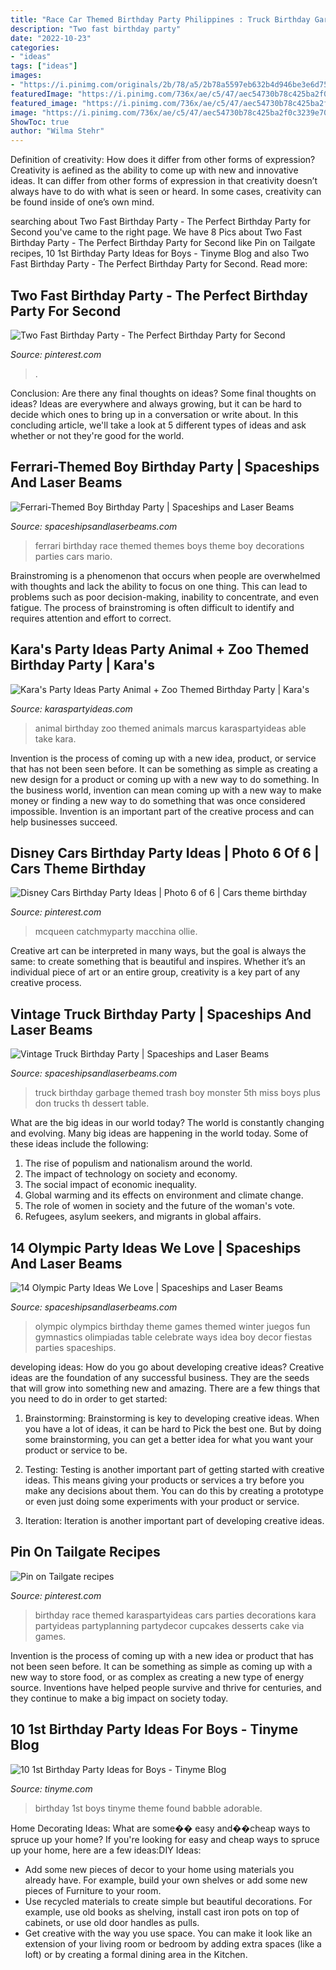 ```yaml
---
title: "Race Car Themed Birthday Party Philippines : Truck Birthday Garbage Themed Trash Boy Monster 5th Miss Boys Plus Don Trucks Th Dessert Table"
description: "Two fast birthday party"
date: "2022-10-23"
categories:
- "ideas"
tags: ["ideas"]
images:
- "https://i.pinimg.com/originals/2b/78/a5/2b78a5597eb632b4d946be3e6d758d6e.jpg"
featuredImage: "https://i.pinimg.com/736x/ae/c5/47/aec54730b78c425ba2f0c3239e70aca4.jpg"
featured_image: "https://i.pinimg.com/736x/ae/c5/47/aec54730b78c425ba2f0c3239e70aca4.jpg"
image: "https://i.pinimg.com/736x/ae/c5/47/aec54730b78c425ba2f0c3239e70aca4.jpg"
ShowToc: true
author: "Wilma Stehr"
---
```



Definition of creativity: How does it differ from other forms of expression?
Creativity is aefined as the ability to come up with new and innovative ideas. It can differ from other forms of expression in that creativity doesn’t always have to do with what is seen or heard. In some cases, creativity can be found inside of one’s own mind.

	

		
searching about Two Fast Birthday Party - The Perfect Birthday Party for Second you've came to the right page. We have 8 Pics about Two Fast Birthday Party - The Perfect Birthday Party for Second like Pin on Tailgate recipes, 10 1st Birthday Party Ideas for Boys - Tinyme Blog and also Two Fast Birthday Party - The Perfect Birthday Party for Second. Read more:
		
    
## Two Fast Birthday Party - The Perfect Birthday Party For Second

<img loading=lazy src="https://i.pinimg.com/736x/ae/c5/47/aec54730b78c425ba2f0c3239e70aca4.jpg" onerror="this.onerror=null;this.src='https://tse4.mm.bing.net/th?id=OIP.kUXlOw3dVFSh3PBVvud-aAHaJQ&amp;pid=15.1';" alt="Two Fast Birthday Party - The Perfect Birthday Party for Second">

_Source: pinterest.com_

>. 

	

Conclusion: Are there any final thoughts on ideas?
Some final thoughts on ideas? Ideas are everywhere and always growing, but it can be hard to decide which ones to bring up in a conversation or write about. In this concluding article, we'll take a look at 5 different types of ideas and ask whether or not they're good for the world.

    
## Ferrari-Themed Boy Birthday Party | Spaceships And Laser Beams

<img loading=lazy src="http://spaceshipsandlaserbeams.com/wp-content/uploads/2015/09/ferrari-birthday-party-ideas.jpg.jpg" onerror="this.onerror=null;this.src='https://tse4.mm.bing.net/th?id=OIP.wpUKmL62sRj3QnUxGkxVTgHaLH&amp;pid=15.1';" alt="Ferrari-Themed Boy Birthday Party | Spaceships and Laser Beams">

_Source: spaceshipsandlaserbeams.com_

>ferrari birthday race themed themes boys theme boy decorations parties cars mario. 

	

Brainstroming is a phenomenon that occurs when people are overwhelmed with thoughts and lack the ability to focus on one thing. This can lead to problems such as poor decision-making, inability to concentrate, and even fatigue. The process of brainstroming is often difficult to identify and requires attention and effort to correct.

    
## Kara&#039;s Party Ideas Party Animal + Zoo Themed Birthday Party | Kara&#039;s

<img loading=lazy src="https://karaspartyideas.com/wp-content/uploads/2017/10/Party-Animal-Zoo-Themed-Birthday-Party-via-Karas-Party-Ideas-KarasPartyIdeas.com23.jpg" onerror="this.onerror=null;this.src='https://tse1.mm.bing.net/th?id=OIP.dfnHv70q_pn6fxO8Fjuu0AHaFj&amp;pid=15.1';" alt="Kara&#039;s Party Ideas Party Animal + Zoo Themed Birthday Party | Kara&#039;s">

_Source: karaspartyideas.com_

>animal birthday zoo themed animals marcus karaspartyideas able take kara. 

	

Invention is the process of coming up with a new idea, product, or service that has not been seen before. It can be something as simple as creating a new design for a product or coming up with a new way to do something. In the business world, invention can mean coming up with a new way to make money or finding a new way to do something that was once considered impossible. Invention is an important part of the creative process and can help businesses succeed.

    
## Disney Cars Birthday Party Ideas | Photo 6 Of 6 | Cars Theme Birthday

<img loading=lazy src="https://i.pinimg.com/736x/7d/97/7e/7d977ead1e960743e57ec16998ea5ca1.jpg" onerror="this.onerror=null;this.src='https://tse3.mm.bing.net/th?id=OIP.OZCkwfWvzD4EWyZzotZe-wHaIT&amp;pid=15.1';" alt="Disney Cars Birthday Party Ideas | Photo 6 of 6 | Cars theme birthday">

_Source: pinterest.com_

>mcqueen catchmyparty macchina ollie. 

	

Creative art can be interpreted in many ways, but the goal is always the same: to create something that is beautiful and inspires. Whether it’s an individual piece of art or an entire group, creativity is a key part of any creative process.

    
## Vintage Truck Birthday Party | Spaceships And Laser Beams

<img loading=lazy src="http://spaceshipsandlaserbeams.com/wp-content/uploads/2015/09/garbage-truck-birthday-party-ideas.jpg" onerror="this.onerror=null;this.src='https://tse3.mm.bing.net/th?id=OIP.CoPqH_q9wMdwzBQ74EcUUAHaLH&amp;pid=15.1';" alt="Vintage Truck Birthday Party | Spaceships and Laser Beams">

_Source: spaceshipsandlaserbeams.com_

>truck birthday garbage themed trash boy monster 5th miss boys plus don trucks th dessert table. 

	

What are the big ideas in our world today?
The world is constantly changing and evolving. Many big ideas are happening in the world today. Some of these ideas include the following:
1. The rise of populism and nationalism around the world.
2. The impact of technology on society and economy.
3. The social impact of economic inequality. 
4. Global warming and its effects on environment and climate change. 
5. The role of women in society and the future of the woman's vote. 
6. Refugees, asylum seekers, and migrants in global affairs. 

    
## 14 Olympic Party Ideas We Love | Spaceships And Laser Beams

<img loading=lazy src="http://spaceshipsandlaserbeams.com/wp-content/uploads/2015/09/olympic-party-ideas-34.jpg" onerror="this.onerror=null;this.src='https://tse3.mm.bing.net/th?id=OIP.XfeN61dM-Dcequz24wIQjQHaLH&amp;pid=15.1';" alt="14 Olympic Party Ideas We Love | Spaceships and Laser Beams">

_Source: spaceshipsandlaserbeams.com_

>olympic olympics birthday theme games themed winter juegos fun gymnastics olimpiadas table celebrate ways idea boy decor fiestas parties spaceships. 

	

developing ideas: How do you go about developing creative ideas?
Creative ideas are the foundation of any successful business. They are the seeds that will grow into something new and amazing. There are a few things that you need to do in order to get started:
1. Brainstorming: Brainstorming is key to developing creative ideas. When you have a lot of ideas, it can be hard to Pick the best one. But by doing some brainstorming, you can get a better idea for what you want your product or service to be.

2. Testing: Testing is another important part of getting started with creative ideas. This means giving your products or services a try before you make any decisions about them. You can do this by creating a prototype or even just doing some experiments with your product or service.

3. Iteration: Iteration is another important part of developing creative ideas.

    
## Pin On Tailgate Recipes

<img loading=lazy src="https://i.pinimg.com/originals/2b/78/a5/2b78a5597eb632b4d946be3e6d758d6e.jpg" onerror="this.onerror=null;this.src='https://tse3.mm.bing.net/th?id=OIP.H9dAIjTHNLP9xgBst5--RwHaLH&amp;pid=15.1';" alt="Pin on Tailgate recipes">

_Source: pinterest.com_

>birthday race themed karaspartyideas cars parties decorations kara partyideas partyplanning partydecor cupcakes desserts cake via games. 

	

Invention is the process of coming up with a new idea or product that has not been seen before. It can be something as simple as coming up with a new way to store food, or as complex as creating a new type of energy source. Inventions have helped people survive and thrive for centuries, and they continue to make a big impact on society today.

    
## 10 1st Birthday Party Ideas For Boys - Tinyme Blog

<img loading=lazy src="https://www.tinyme.com/blog/wp-content/uploads/10-1st-birthday-party-ideas-for-boys/10-1st-Birthday-Party-Ideas-for-Boys-9.jpg" onerror="this.onerror=null;this.src='https://tse2.mm.bing.net/th?id=OIP.u_a_8h5DWQmtcYzZcz4LrgHaLH&amp;pid=15.1';" alt="10 1st Birthday Party Ideas for Boys - Tinyme Blog">

_Source: tinyme.com_

>birthday 1st boys tinyme theme found babble adorable. 

	

Home Decorating Ideas: What are some�� easy and��cheap ways to spruce up your home?
If you're looking for easy and cheap ways to spruce up your home, here are a few ideas:DIY Ideas: 
- Add some new pieces of decor to your home using materials you already have. For example, build your own shelves or add some new pieces of Furniture to your room. 
- Use recycled materials to create simple but beautiful decorations. For example, use old books as shelving, install cast iron pots on top of cabinets, or use old door handles as pulls. 
- Get creative with the way you use space. You can make it look like an extension of your living room or bedroom by adding extra spaces (like a loft) or by creating a formal dining area in the Kitchen.

